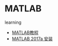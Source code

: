 # MATLAB

learning

* [MATLAB教程](http://dx.cust.edu.cn/dgdzzx/xs/matlab.pdf)
* [MATLAB 2017a 安装](http://blog.csdn.net/gisboygogogo/article/details/76793803)
